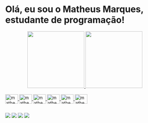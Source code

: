 <h1>Olá, eu sou o Matheus Marques, estudante de programação!</h1>

<div align="center">
  <a href="https://github.com/matheusmrqs4">
  <img height="180em" src="https://github-readme-stats.vercel.app/api?username=matheusmrqs4&show_icons=true&theme=gruvbox_light&include_all_commits=true&count_private=true"/>
  <img height="180em" src="https://github-readme-stats.vercel.app/api/top-langs/?username=matheusmrqs4&layout=compact&langs_count=7&theme=gruvbox_light"/>
</div>

<div display: "inline-block"> <br>
   <img align= "center" alt= "matheus-HTML" height="30" width="40" src="https://cdn.jsdelivr.net/gh/devicons/devicon/icons/html5/html5-original-wordmark.svg"/>
   <img align= "center" alt= "matheus-CSS" height="30" width="40" src="https://cdn.jsdelivr.net/gh/devicons/devicon/icons/css3/css3-original-wordmark.svg"/>
   <img align= "center" alt= "matheus-JS" height="30" width="40" src="https://cdn.jsdelivr.net/gh/devicons/devicon/icons/javascript/javascript-plain.svg"/>
   <img align= "center" alt= "matheus-REACT" height="30" width="40" src="https://cdn.jsdelivr.net/gh/devicons/devicon/icons/react/react-original.svg"/>
   <img align= "center" alt= "matheus-PHP" height="30" width="40" src="https://cdn.jsdelivr.net/gh/devicons/devicon/icons/php/php-original.svg"/>
   <img align= "center" alt= "matheus-LARAVEL" height="30" width="40" src="https://cdn.jsdelivr.net/gh/devicons/devicon/icons/laravel/laravel-plain-wordmark.svg"/>
</div>
  
  
  ##
  
  
  <div>
            <a href="https://twitter.com/m_marqs1" target="_blank"><img src="https://img.shields.io/badge/Twitter-1DA1F2?style=for-the-badge&logo=twitter&logoColor=white" target="_blank"></a>
            <a href="https://www.instagram.com/m.marqs1/" target="_blank"><img src="https://img.shields.io/badge/Instagram-E4405F?style=for-the-badge&logo=instagram&logoColor=white" target="_blank"></a>
            <a href="https://www.linkedin.com/in/m-marqs1/" target="_blank"><img src="https://img.shields.io/badge/LinkedIn-0077B5?style=for-the-badge&logo=linkedin&logoColor=white" target="_blank"></a>
            <a href="mailto:matheusmrqs4@gmail.com" target="_blank"><img src="https://img.shields.io/badge/Gmail-D14836?style=for-the-badge&logo=gmail&logoColor=white" target="_blank"></a>
        </div>
